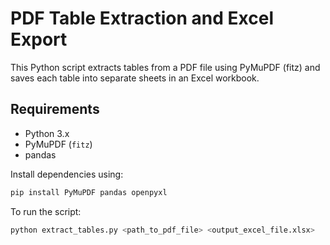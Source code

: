 # PDF Table Extraction and Excel Export

This Python script extracts tables from a PDF file using PyMuPDF (fitz) and saves each table into separate sheets in an Excel workbook.

## Requirements
- Python 3.x
- PyMuPDF (`fitz`)
- pandas

Install dependencies using:
```bash
pip install PyMuPDF pandas openpyxl
```
To run the script:
```bash
python extract_tables.py <path_to_pdf_file> <output_excel_file.xlsx>
